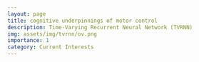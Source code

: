 ```yaml
---
layout: page
title: cognitive underpinnings of motor control 
description: Time-Varying Recurrent Neural Network (TVRNN)
img: assets/img/tvrnn/ov.png
importance: 1
category: Current Interests
---
```


